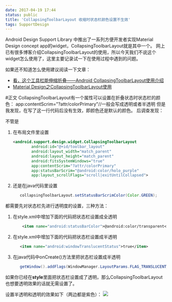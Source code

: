 ```yaml
---
date: 2017-04-19 17:44
status: public
title: 'CollapsingToolbarLayout 收缩时状态栏颜色设置不生效'
tags: SupportDesign
---
```


Android Design Support Library 中推出了一系列方便开发者实现Material Design concept app的widget，CollapsingToolbarLayout就是其中一个。
网上已有很多博客介绍CollapsingToolbarLayout的使用，所以今天我们不说这个widget怎么使用了，这里主要记录试一下在使用过程中遇到的问题。

如果还不知道怎么使用建议阅读一下文章： 

- [看，这个工具栏能伸缩折叠——Android CollapsingToolbarLayout使用介绍](http://www.jianshu.com/p/06c0ae8d9a96)
- [Material Design之CollapsingToolbarLayout使用](http://blog.csdn.net/u010687392/article/details/46906657])

#正文
CollapsingToolbarLayout有一个属性可以设置在折叠状态时状态栏的颜色：
app:contentScrim="?attr/colorPrimary"//一般会写成透明或者半透明
但是我发现，在写了这一行代码后没有生效，即颜色还是默认的颜色。
后调查发现：

不管是
1. 在布局文件里设置
    ```xml
    <android.support.design.widget.CollapsingToolbarLayout
            android:id="@+id/toolbar_layout"
            android:layout_width="match_parent"
            android:layout_height="match_parent"
            android:fitsSystemWindows="true"
            app:contentScrim="?attr/colorPrimary"
            app:statusBarScrim="@android:color/holo_purple"
            app:layout_scrollFlags="scroll|exitUntilCollapsed">
    ```
1. 还是在java代码里设置
    ```java
       collapsingToolbarLayout.setStatusBarScrimColor(Color.GREEN);
    ```

都需要先对状态栏先进行透明度的设置，三种方法：
1. 在style.xml中增加下面的代码把状态栏设置成全透明
    ```xml
        <item name="android:statusBarColor">@android:color/transparent</item>
    ```
1. 在style.xml中增加下面的代码把状态栏设置成半透明
    ```xml
       <item name="android:windowTranslucentStatus">true</item>
    ```
1. 在java代码中onCreate()方法里把状态栏设置成半透明
    ```java
       getWindow().addFlags(WindowManager.LayoutParams.FLAG_TRANSLUCENT_STATUS);
    ```
如果你已经在**style**里面把状态栏设置成了透明，那么CollapsingToolbarLayout也想要透明效果的话就无需设置了。

设置半透明和透明的效果如下（两边都是紫色）：
![](./_image/ADW_collapsingToolbarLayout.gif-csdn)